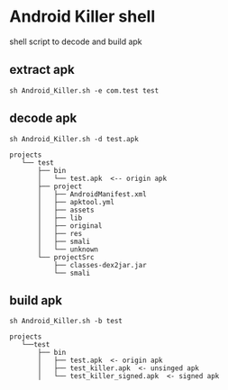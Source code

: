 # Android Killer shell

shell script to decode and build apk

## extract apk

```sh Android_Killer.sh -e com.test test```

## decode apk

```sh Android_Killer.sh -d test.apk```

``` shell
projects
   └── test
       ├── bin
       │   └── test.apk  <-- origin apk
       ├── project
       │   ├── AndroidManifest.xml
       │   ├── apktool.yml
       │   ├── assets
       │   ├── lib
       │   ├── original
       │   ├── res
       │   ├── smali
       │   └── unknown
       └── projectSrc
           ├── classes-dex2jar.jar
           └── smali

```

## build apk

```sh Android_Killer.sh -b test```

``` shell
projects
   └──test
       ├── bin
       │   ├── test.apk  <- origin apk
       │   ├── test_killer.apk  <- unsinged apk
       │   └── test_killer_signed.apk  <- signed apk
```

